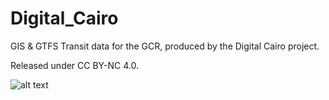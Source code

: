# Digital_Cairo
GIS &amp; GTFS Transit data for the GCR, produced by the Digital Cairo project.

Released under CC BY-NC 4.0.

![alt text](http://transportforcairo.com/wp-content/uploads/2018/08/Digital-Cairo-banner.jpg)
